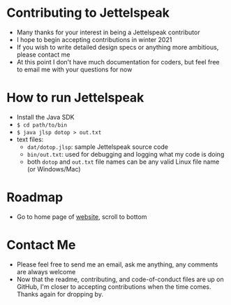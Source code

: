 # Contributing to Jettelspeak
* Many thanks for your interest in being a Jettelspeak contributor
* I hope to begin accepting contributions in winter 2021
* If you wish to write detailed design specs or anything more ambitious, please contact me
* At this point I don't have much documentation for coders, but feel free to email me with your questions for now
# How to run Jettelspeak
* Install the Java SDK
* `$ cd path/to/bin`
* `$ java jlsp dotop > out.txt`
* text files:
  * `dat/dotop.jlsp`: sample Jettelspeak source code
  * `bin/out.txt`: used for debugging and logging what my code is doing
  * both `dotop` and `out.txt` file names can be any valid Linux file name (or Windows/Mac)
# Roadmap
* Go to home page of [website](http://jettelware.com), scroll to bottom
# Contact Me
* Please feel free to send me an email, ask me anything, any comments are always welcome
* Now that the readme, contributing, and code-of-conduct files are up on GitHub, I'm closer to accepting contributions when the time comes. Thanks again for dropping by.
